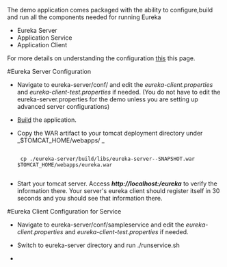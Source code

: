 The demo application comes packaged with the ability to configure,build and run all the components needed for running Eureka

* Eureka Server
* Application Service
* Application Client

For more details on understanding the configuration [this](https://github.com/Netflix/eureka/wiki/Getting-started-with-Eureka) this page.

#Eureka Server Configuration

* Navigate to eureka-server/conf/ and edit the _eureka-client.properties_ and _eureka-client-test.properties_ if needed. (You do not have to edit the eureka-server.properties for the demo unless you are setting up advanced server configurations)
 
* [Build](https://github.com/Netflix/eureka/wiki/Building-Eureka-Client-and-Server) the application.

*  Copy the WAR artifact to your tomcat deployment directory under _$TOMCAT_HOME/webapps/ _

    <pre><code>
    cp ./eureka-server/build/libs/eureka-server-<version>-SNAPSHOT.war $TOMCAT_HOME/webapps/eureka.war
    </pre></code> 

* Start your tomcat server. Access _**http://localhost:<port>/eureka**_ to verify the information there. Your server's eureka client should register itself in 30 seconds and you should see that information there.

#Eureka Client Configuration for Service

* Navigate to eureka-server/conf/sampleservice and edit the _eureka-client.properties_ and _eureka-client-test.properties_ if needed. 

* Switch to eureka-server directory and run ./runservice.sh

* 
